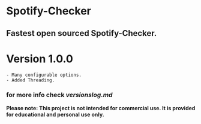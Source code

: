 # Spotify-Checker
## Fastest open sourced Spotify-Checker.

# Version 1.0.0
    - Many configurable options.
    - Added Threading.

### for more info check *versionslog.md*

**Please note: This project is not intended for commercial use. It is provided for educational and personal use only.**
